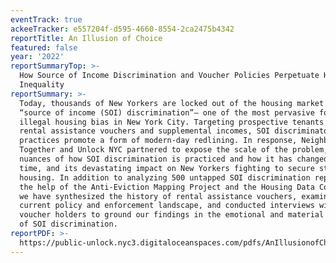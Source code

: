 ```yaml
---
eventTrack: true
ackeeTracker: e557204f-d595-4660-8554-2ca2475b4342
reportTitle: An Illusion of Choice
featured: false
year: '2022'
reportSummaryTop: >-
  How Source of Income Discrimination and Voucher Policies Perpetuate Housing
  Inequality
reportSummary: >-
  Today, thousands of New Yorkers are locked out of the housing market due to
  “source of income (SOI) discrimination”– one of the most pervasive forms of
  illegal housing bias in New York City. Targeting prospective tenants with
  rental assistance vouchers and supplemental incomes, SOI discriminatory
  practices promote a form of modern-day redlining. In response, Neighbors
  Together and Unlock NYC partnered to expose the scale of the problem, the
  nuances of how SOI discrimination is practiced and how it has changed over
  time, and its devastating impact on New Yorkers fighting to secure stable
  housing. In addition to analyzing 500 untapped SOI discrimination reports with
  the help of the Anti-Eviction Mapping Project and the Housing Data Coalition,
  we have synthesized the history of rental assistance vouchers, examined the
  current policy and enforcement landscape, and conducted interviews with
  voucher holders to ground our findings in the emotional and material impacts
  of SOI discrimination.
reportPDF: >-
  https://public-unlock.nyc3.digitaloceanspaces.com/pdfs/AnIllusionofChoice_FinalDigital_CORRECT.pdf
---
```


